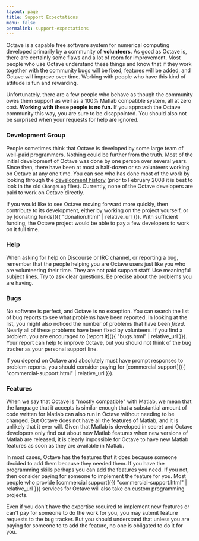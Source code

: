 ```yaml
---
layout: page
title: Support Expectations
menu: false
permalink: support-expectations
---
```


Octave is a capable free software system for numerical computing developed
primarily by a community of **volunteers**.
As good as Octave is,
there are certainly some flaws and a lot of room for improvement.
Most people who use Octave understand these things
and know that if they work together with the community bugs will be fixed,
features will be added,
and Octave will improve over time.
Working with people who have this kind of attitude is fun and rewarding.

Unfortunately,
there are a few people who behave as though the community owes them support as
well as a 100% Matlab compatible system,
all at zero cost.
**Working with these people is no fun.**
If you approach the Octave community this way,
you are sure to be disappointed.
You should also not be surprised when your requests for help are ignored.


### Development Group

People sometimes think that Octave is developed by some large team of well-paid
programmers.
Nothing could be further from the truth.
Most of the initial development of Octave was done by one person over several
years.
Since then,
there have been at most a half-dozen or so volunteers working on Octave
at any one time.
You can see who has done most of the work by looking through the
[development history](https://hg.savannah.gnu.org/hgweb/octave)
(prior to February 2008 it is best to look in the old `ChangeLog` files).
Currently,
none of the Octave developers are paid to work on Octave directly.

If you would like to see Octave moving forward more quickly,
then contribute to its development,
either by working on the project yourself,
or by [donating funds]({{ "donation.html" | relative_url }}).
With sufficient funding,
the Octave project would be able to pay a few developers to work on it full
time.


### Help

When asking for help on Discourse or IRC channel,
or reporting a bug,
remember that the people helping you are Octave users just like you
who are volunteering their time.
They are not paid support staff.
Use meaningful subject lines.
Try to ask clear questions.
Be precise about the problems you are having.


### Bugs

No software is perfect,
and Octave is no exception.
You can search the list of bug reports to see what problems have been reported.
In looking at the list,
you might also noticed the number of problems that have been *fixed*.
Nearly all of these problems have been fixed by volunteers.
If you find a problem,
you are encouraged to [report it]({{ "bugs.html" | relative_url }}).
Your report can help to improve Octave,
but you should not think of the bug tracker as your personal support line.

If you depend on Octave and absolutely must have prompt responses to problem
reports,
you should consider paying for
[commercial support]({{ "commercial-support.html" | relative_url }}).


### Features

When we say that Octave is "mostly compatible" with Matlab,
we mean that the language that it accepts is similar enough that a substantial
amount of code written for Matlab can also run in Octave without needing to be
changed.
But Octave does not have all the features of Matlab,
and it is unlikely that it ever will.
Given that Matlab is developed in secret and Octave developers only find out
about new Matlab features when new versions of Matlab are released,
it is clearly impossible for Octave to have new Matlab features as soon as they
are available in Matlab.

In most cases,
Octave has the features that it does because someone decided to add them
because they needed them.
If you have the programming skills perhaps you can add the features you need.
If you not,
then consider paying for someone to implement the feature for you.
Most people who provide
[commercial support]({{ "commercial-support.html" | relative_url }})
services for Octave will also take on custom programming projects.

Even if you don't have the expertise required to implement new features or
can't pay for someone to do the work for you,
you may submit feature requests to the bug tracker.
But you should understand that unless you are paying for someone to to add the
feature,
no one is obligated to do it for you.
